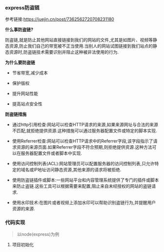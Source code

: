 ### express防盗链

参考链接:https://juejin.cn/post/7362562720708231180

**什么事防盗链?**

防盗链,就是防止其他网站直接链接到我们的网站的文件,尤其是如图片、视频等静态资源,防止我们自己的带宽被不正当使用.当别人的网站试图链接到我们站点的静态资源时,防盗链技术需要识别并阻止这种被非法使用的行为.

**为什么要防盗链**

- 节省带宽,减少成本

- 保护版权

- 提升网站性能

- 提高站点安全性

**防盗链措施**

- 通过http引用检查:网站可以检查HTTP请求的来源,如果来源网址与合法的来源不匹配,就拒绝提供资源.这种措施可以通过服务器配置文件或特定的脚本实现.

- 使用Referrer检查:网站可以检查HTTP请求中的Referrer字段,该字段指示了请求资源的来源页面.如果Referrer字段不符合预期,则拒绝提供资源.这种方法可以在服务器配置文件或者脚本中实现.

- 使用访问控制列表(ACL):网站管理员可以配置服务器的访问控制列表,只允许特定的域名或IP地址访问静态资源,其他来源的请求将被拒绝.

- 使用防盗链插件或脚本:一些网站平台和内容管理系统提供了专门的插件或脚本来防止盗链.这些工具可以根据需要来配置,阻止来自未经授权的网站的盗链请求.

- 使用水印技术:在图片或者视频上添加水印可以帮助识别盗链行为,并提醒用户资源的来源.

### 代码实现

> 以node(express)为例

1. 项目初始化

